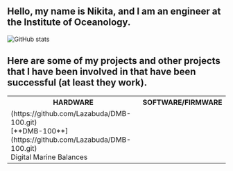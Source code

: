 ## Hello, my name is Nikita, and I am an engineer at the Institute of Oceanology.

![GitHub stats](https://github-readme-stats.vercel.app/api?username=Lazabuda&show_icons=true&theme=radical)

## Here are some of my projects and other projects that I have been involved in that have been successful (at least they work).

<table>
<tr>
<th> HARDWARE </th>
<th> SOFTWARE/FIRMWARE </th>
</tr>
  
  
<tr>
<td>
(https://github.com/Lazabuda/DMB-100.git)  
<br/>
[**DMB-100**](https://github.com/Lazabuda/DMB-100.git)
<br/>
Digital Marine Balances

</td>
<td>
